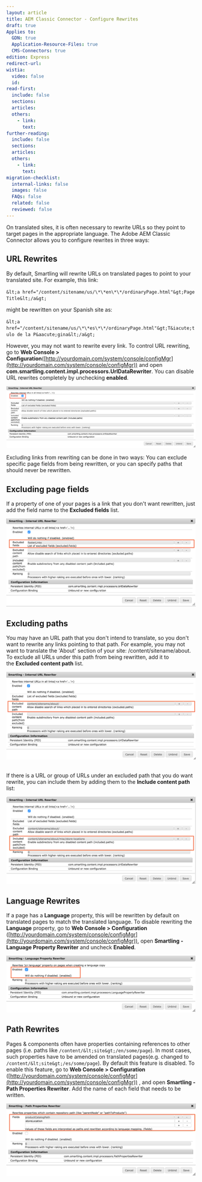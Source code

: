 ```yaml
---
layout: article
title: AEM Classic Connector - Configure Rewrites
draft: true
Applies to:
  GDN: true
  Application-Resource-Files: true
  CMS-Connectors: true
edition: Express
redirect-url:
wistia:
  video: false
  id:
read-first:
  include: false
  sections:
  articles:
  others:
    - link:
      text:
further-reading:
  include: false
  sections:
  articles:
  others:
    - link:
      text:
migration-checklist:
  internal-links: false
  images: false
  FAQs: false
  related: false
  reviewed: false
---
```



On translated sites, it is often necessary to rewrite URLs so they point to target pages in the appropriate language. The Adobe AEM Classic Connector allows you to configure rewrites in three ways:

## URL Rewrites

By default, Smartling will rewrite URLs on translated pages to point to your translated site. For example, this link:

`&lt;a href="/content/sitename/us/\*\*en\*\*/ordinaryPage.html"&gt;Page Title&lt;/a&gt;`

might be rewritten on your Spanish site as:

`&lt;a href="/content/sitename/us/\*\*es\*\*/ordinaryPage.html"&gt;T&iacute;tulo de la P&aacute;gina&lt;/a&gt;`

However, you may not want to rewrite every link. To control URL rewriting, go to **Web Console &gt; Configuration**([http://yourdomain.com/system/console/configMgr](http://yourdomain.com/system/console/configMgr)) and open **com.smartling.content.impl.processors.UrlDataRewriter**. You can disable URL rewrites completely by unchecking **enabled**.

![](/uploads/versions/adobe_experience_manager_web_console_-_configuration---x----2292-752x---.png)

Excluding links from rewriting can be done in two ways: You can exclude specific page fields from being rewritten, or you can specify paths that should never be rewritten.

## Excluding page fields

If a property of one of your pages is a link that you don't want rewritten, just add the field name to the **Excluded fields** list.

![](/uploads/versions/adobe_experience_manager_web_console_-_configuration-1---x----1618-752x---.png)

## Excluding paths

You may have an URL path that you don't intend to translate, so you don't want to rewrite any links pointing to that path. For example, you may not want to translate the 'About' section of your site: /content/sitename/about. To exclude all URLs under this path from being rewritten, add it to the&nbsp;**Excluded content path** list.

![](/uploads/versions/adobe_experience_manager_web_console_-_configuration-2---x----1602-740x---.png)

<br>If there is a URL or group of URLs under an excluded path that you do want rewrite, you can include them by adding them to the&nbsp;**Include content path** list:

![](/uploads/versions/adobe_experience_manager_web_console_-_configuration-3---x----1622-748x---.png)

## Language Rewrites

If a page has a **Language** property, this will be rewritten by default on translated pages to match the translated language. To disable rewriting the **Language** property, go to **Web Console &gt; Configuration** ([http://yourdomain.com/system/console/configMgr](http://yourdomain.com/system/console/configMgr)), open **Smartling - Language Property Rewriter** and uncheck **Enabled**.

![](/uploads/versions/adobe_experience_manager_web_console_-_configuration-4---x----1614-484x---.png)

## Path Rewrites

Pages & components often have properties containing references to other pages (i.e. paths like `/content/&lt;site&gt;/en/some/page`). In most cases, such properties have to be amended on translated pages(e.g. changed to `/content/&lt;site&gt;/es/some/page`). By default this feature is disabled. To enable this feature, go to **Web Console &gt; Configuration** ([http://yourdomain.com/system/console/configMgr](http://yourdomain.com/system/console/configMgr)) , and open **Smartling - Path Properties Rewriter**. Add the name of each field that needs to be written.

![](/uploads/versions/adobe_experience_manager_web_console_-_configuration-5---x----1612-618x---.png)
